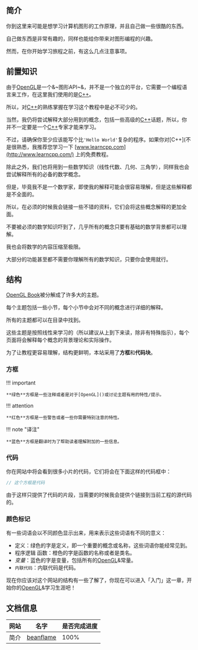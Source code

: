 

## 简介

你到这里来可能是想学习计算机图形的工作原理，并且自己做一些很酷的东西。

自己做东西是非常有趣的，同样也能给你带来对图形编程的兴趣。

然而，在你开始学习旅程之前，有这么几点注意事项。

## 前置知识

由于[OpenGL]()是一个&~图形API~&，并不是一个独立的平台，它需要一个编程语言来工作，在这里我们使用的是[C++]()。

所以，对[C++]()的熟练掌握在学习这个教程中是必不可少的。

当然，我仍将尝试解释大部分用到的概念，包括一些高级的[C++]()话题，所以，你并不一定要是一个[C++]()专家才能来学习。

不过，请确保你至少应该能写个比`'Hello World'`复杂的程序。如果你对[C++](不是很熟悉，我推荐您学习一下 [www.learncpp.com](http://www.learncpp.com/) 上的免费教程。

除此之外，我们也将用到一些数学知识（线性代数、几何、三角学），同样我也会尝试解释所有的必备的数学概念。

但是，毕竟我不是一个数学家，即使我的解释可能会很容易理解，但是这些解释都是不全面的。

所以，在必须的时候我会链接一些不错的资料，它们会将这些概念解释的更加全面。

不要被必须的数学知识吓到了，几乎所有的概念只要有基础的数学背景都可以理解。

我也会将数学的内容压缩至极限。

大部分的功能甚至都不需要你理解所有的数学知识，只要你会使用就行。

## 结构

[OpenGL Book]()被分解成了许多大的主题。

每个主题包括一些小节，每个小节中会对不同的概念进行详细的解释。

所有的主题都可以在目录中找到。

这些主题是按照线性来学习的（所以建议从上到下来读，除非有特殊指示），每个页面将会解释每个概念的背景理论和实际操作。

为了让教程更容易理解，结构更鲜明，本站采用了**方框**和**代码块**。

### 方框

!!! important

	**绿色**方框是一些注释或者是对于[OpenGL]()或讨论主题有用的特性/提示。

!!! attention

	**红色**方框是一些警告或者一些你需要特别注意的特性。

!!! note "译注"

	**蓝色**方框是翻译时为了帮助读者理解附加的一些信息。

### 代码

你在网站中将会看到很多小片的代码，它们将会在下面这样的代码框中：

```c++
// 这个方框是代码
```

由于这样只提供了代码的片段，当需要的时候我会提供个链接到当前工程的源代码的。

### 颜色标记

有一些词语会以不同颜色显示出来，用来表示这些词语有不同的意义：

- <def>定义</def>：绿色的字是定义，即一个重要的概念或名称，这些词语你能经常见到。
- <fun>程序逻辑 函数</fun>：橙色的字是函数的名称或者是类名。
- <var>变量</var>：蓝色的字是变量，包括所有的[OpenGL]()&常量。
- `内联代码`：内联代码是代码。

现在你应该对这个网站的结构有一些了解了，你现在可以进入「入门」这一章，开始你的[OpenGL]()&学习生涯吧！

## 文档信息

| 网站 | 名字 | 是否完成进度 |
|-|-|-|
| 简介 | [beanflame](https://blog.beanflame.cn/) | 100% |
